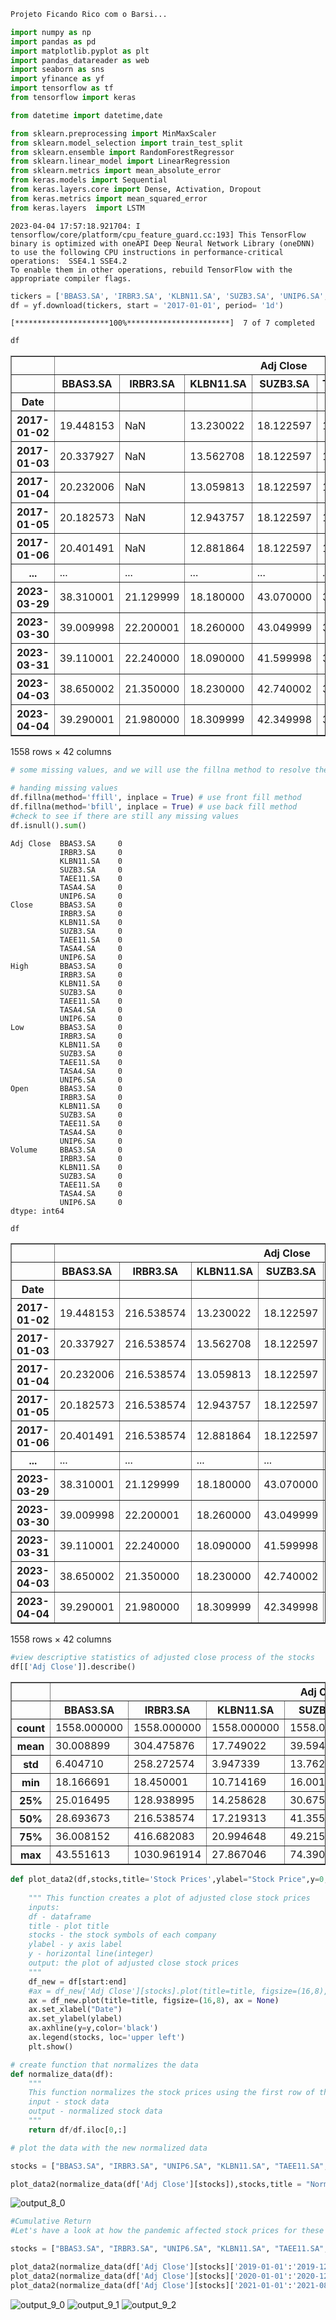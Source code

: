 ```python
Projeto Ficando Rico com o Barsi...

```

```python
import numpy as np
import pandas as pd
import matplotlib.pyplot as plt
import pandas_datareader as web
import seaborn as sns
import yfinance as yf
import tensorflow as tf
from tensorflow import keras

from datetime import datetime,date

from sklearn.preprocessing import MinMaxScaler
from sklearn.model_selection import train_test_split
from sklearn.ensemble import RandomForestRegressor
from sklearn.linear_model import LinearRegression
from sklearn.metrics import mean_absolute_error
from keras.models import Sequential
from keras.layers.core import Dense, Activation, Dropout
from keras.metrics import mean_squared_error
from keras.layers  import LSTM
```

    2023-04-04 17:57:18.921704: I tensorflow/core/platform/cpu_feature_guard.cc:193] This TensorFlow binary is optimized with oneAPI Deep Neural Network Library (oneDNN) to use the following CPU instructions in performance-critical operations:  SSE4.1 SSE4.2
    To enable them in other operations, rebuild TensorFlow with the appropriate compiler flags.



```python
tickers = ['BBAS3.SA', 'IRBR3.SA', 'KLBN11.SA', 'SUZB3.SA', 'UNIP6.SA', 'TASA4.SA', 'TAEE11.SA']
df = yf.download(tickers, start = '2017-01-01', period= '1d')
```

    [*********************100%***********************]  7 of 7 completed



```python
df

```





<table border="1" class="dataframe">
  <thead>
    <tr>
      <th></th>
      <th colspan="7" halign="left">Adj Close</th>
      <th colspan="3" halign="left">Close</th>
      <th>...</th>
      <th colspan="3" halign="left">Open</th>
      <th colspan="7" halign="left">Volume</th>
    </tr>
    <tr>
      <th></th>
      <th>BBAS3.SA</th>
      <th>IRBR3.SA</th>
      <th>KLBN11.SA</th>
      <th>SUZB3.SA</th>
      <th>TAEE11.SA</th>
      <th>TASA4.SA</th>
      <th>UNIP6.SA</th>
      <th>BBAS3.SA</th>
      <th>IRBR3.SA</th>
      <th>KLBN11.SA</th>
      <th>...</th>
      <th>TAEE11.SA</th>
      <th>TASA4.SA</th>
      <th>UNIP6.SA</th>
      <th>BBAS3.SA</th>
      <th>IRBR3.SA</th>
      <th>KLBN11.SA</th>
      <th>SUZB3.SA</th>
      <th>TAEE11.SA</th>
      <th>TASA4.SA</th>
      <th>UNIP6.SA</th>
    </tr>
    <tr>
      <th>Date</th>
      <th></th>
      <th></th>
      <th></th>
      <th></th>
      <th></th>
      <th></th>
      <th></th>
      <th></th>
      <th></th>
      <th></th>
      <th></th>
      <th></th>
      <th></th>
      <th></th>
      <th></th>
      <th></th>
      <th></th>
      <th></th>
      <th></th>
      <th></th>
      <th></th>
    </tr>
  </thead>
  <tbody>
    <tr>
      <th>2017-01-02</th>
      <td>19.448153</td>
      <td>NaN</td>
      <td>13.230022</td>
      <td>18.122597</td>
      <td>11.511273</td>
      <td>1.716108</td>
      <td>1.991450</td>
      <td>27.540001</td>
      <td>NaN</td>
      <td>17.100000</td>
      <td>...</td>
      <td>20.709999</td>
      <td>1.750000</td>
      <td>4.885713</td>
      <td>1968200</td>
      <td>NaN</td>
      <td>841000.0</td>
      <td>0</td>
      <td>572300.0</td>
      <td>15200</td>
      <td>2660</td>
    </tr>
    <tr>
      <th>2017-01-03</th>
      <td>20.337927</td>
      <td>NaN</td>
      <td>13.562708</td>
      <td>18.122597</td>
      <td>11.532791</td>
      <td>1.744241</td>
      <td>1.968125</td>
      <td>28.799999</td>
      <td>NaN</td>
      <td>17.530001</td>
      <td>...</td>
      <td>21.430000</td>
      <td>1.860000</td>
      <td>4.835713</td>
      <td>7578900</td>
      <td>NaN</td>
      <td>2080700.0</td>
      <td>0</td>
      <td>1292700.0</td>
      <td>11500</td>
      <td>45360</td>
    </tr>
    <tr>
      <th>2017-01-04</th>
      <td>20.232006</td>
      <td>NaN</td>
      <td>13.059813</td>
      <td>18.122597</td>
      <td>11.430589</td>
      <td>1.631709</td>
      <td>1.988534</td>
      <td>28.650000</td>
      <td>NaN</td>
      <td>16.879999</td>
      <td>...</td>
      <td>21.410000</td>
      <td>1.810000</td>
      <td>4.885713</td>
      <td>4156300</td>
      <td>NaN</td>
      <td>1805000.0</td>
      <td>0</td>
      <td>1173400.0</td>
      <td>56900</td>
      <td>1400</td>
    </tr>
    <tr>
      <th>2017-01-05</th>
      <td>20.182573</td>
      <td>NaN</td>
      <td>12.943757</td>
      <td>18.122597</td>
      <td>11.484379</td>
      <td>1.687975</td>
      <td>1.997282</td>
      <td>28.580000</td>
      <td>NaN</td>
      <td>16.730000</td>
      <td>...</td>
      <td>21.209999</td>
      <td>1.780000</td>
      <td>4.885713</td>
      <td>5457100</td>
      <td>NaN</td>
      <td>1837400.0</td>
      <td>0</td>
      <td>1069600.0</td>
      <td>14900</td>
      <td>48860</td>
    </tr>
    <tr>
      <th>2017-01-06</th>
      <td>20.401491</td>
      <td>NaN</td>
      <td>12.881864</td>
      <td>18.122597</td>
      <td>11.387552</td>
      <td>1.641087</td>
      <td>1.976872</td>
      <td>28.889999</td>
      <td>NaN</td>
      <td>16.650000</td>
      <td>...</td>
      <td>21.260000</td>
      <td>1.780000</td>
      <td>4.807141</td>
      <td>3692400</td>
      <td>NaN</td>
      <td>1356700.0</td>
      <td>0</td>
      <td>574100.0</td>
      <td>1000</td>
      <td>1820</td>
    </tr>
    <tr>
      <th>...</th>
      <td>...</td>
      <td>...</td>
      <td>...</td>
      <td>...</td>
      <td>...</td>
      <td>...</td>
      <td>...</td>
      <td>...</td>
      <td>...</td>
      <td>...</td>
      <td>...</td>
      <td>...</td>
      <td>...</td>
      <td>...</td>
      <td>...</td>
      <td>...</td>
      <td>...</td>
      <td>...</td>
      <td>...</td>
      <td>...</td>
      <td>...</td>
    </tr>
    <tr>
      <th>2023-03-29</th>
      <td>38.310001</td>
      <td>21.129999</td>
      <td>18.180000</td>
      <td>43.070000</td>
      <td>34.919998</td>
      <td>15.500000</td>
      <td>71.639999</td>
      <td>38.310001</td>
      <td>21.129999</td>
      <td>18.180000</td>
      <td>...</td>
      <td>35.230000</td>
      <td>15.450000</td>
      <td>73.660004</td>
      <td>7197800</td>
      <td>1063200.0</td>
      <td>5026000.0</td>
      <td>3955700</td>
      <td>2225500.0</td>
      <td>589300</td>
      <td>230100</td>
    </tr>
    <tr>
      <th>2023-03-30</th>
      <td>39.009998</td>
      <td>22.200001</td>
      <td>18.260000</td>
      <td>43.049999</td>
      <td>34.849998</td>
      <td>16.379999</td>
      <td>71.089996</td>
      <td>39.009998</td>
      <td>22.200001</td>
      <td>18.260000</td>
      <td>...</td>
      <td>35.090000</td>
      <td>15.600000</td>
      <td>71.660004</td>
      <td>13147600</td>
      <td>1717500.0</td>
      <td>5087700.0</td>
      <td>5943600</td>
      <td>2522900.0</td>
      <td>806500</td>
      <td>254100</td>
    </tr>
    <tr>
      <th>2023-03-31</th>
      <td>39.110001</td>
      <td>22.240000</td>
      <td>18.090000</td>
      <td>41.599998</td>
      <td>34.830002</td>
      <td>16.180000</td>
      <td>70.050003</td>
      <td>39.110001</td>
      <td>22.240000</td>
      <td>18.090000</td>
      <td>...</td>
      <td>34.980000</td>
      <td>16.389999</td>
      <td>71.559998</td>
      <td>8450100</td>
      <td>1633100.0</td>
      <td>6252600.0</td>
      <td>14261800</td>
      <td>2057300.0</td>
      <td>1065700</td>
      <td>406100</td>
    </tr>
    <tr>
      <th>2023-04-03</th>
      <td>38.650002</td>
      <td>21.350000</td>
      <td>18.230000</td>
      <td>42.740002</td>
      <td>34.650002</td>
      <td>16.389999</td>
      <td>69.250000</td>
      <td>38.650002</td>
      <td>21.350000</td>
      <td>18.230000</td>
      <td>...</td>
      <td>34.849998</td>
      <td>16.150000</td>
      <td>70.730003</td>
      <td>8960300</td>
      <td>1382600.0</td>
      <td>4081800.0</td>
      <td>6884200</td>
      <td>2448600.0</td>
      <td>642800</td>
      <td>221700</td>
    </tr>
    <tr>
      <th>2023-04-04</th>
      <td>39.290001</td>
      <td>21.980000</td>
      <td>18.309999</td>
      <td>42.349998</td>
      <td>35.180000</td>
      <td>16.270000</td>
      <td>69.970001</td>
      <td>39.290001</td>
      <td>21.980000</td>
      <td>18.309999</td>
      <td>...</td>
      <td>35.000000</td>
      <td>16.440001</td>
      <td>69.650002</td>
      <td>8219000</td>
      <td>1602300.0</td>
      <td>5157000.0</td>
      <td>4730300</td>
      <td>3813500.0</td>
      <td>514700</td>
      <td>200300</td>
    </tr>
  </tbody>
</table>
<p>1558 rows × 42 columns</p>
</div>




```python
# some missing values, and we will use the fillna method to resolve the missing values.

# handing missing values
df.fillna(method='ffill', inplace = True) # use front fill method
df.fillna(method='bfill', inplace = True) # use back fill method
#check to see if there are still any missing values
df.isnull().sum()
```




    Adj Close  BBAS3.SA     0
               IRBR3.SA     0
               KLBN11.SA    0
               SUZB3.SA     0
               TAEE11.SA    0
               TASA4.SA     0
               UNIP6.SA     0
    Close      BBAS3.SA     0
               IRBR3.SA     0
               KLBN11.SA    0
               SUZB3.SA     0
               TAEE11.SA    0
               TASA4.SA     0
               UNIP6.SA     0
    High       BBAS3.SA     0
               IRBR3.SA     0
               KLBN11.SA    0
               SUZB3.SA     0
               TAEE11.SA    0
               TASA4.SA     0
               UNIP6.SA     0
    Low        BBAS3.SA     0
               IRBR3.SA     0
               KLBN11.SA    0
               SUZB3.SA     0
               TAEE11.SA    0
               TASA4.SA     0
               UNIP6.SA     0
    Open       BBAS3.SA     0
               IRBR3.SA     0
               KLBN11.SA    0
               SUZB3.SA     0
               TAEE11.SA    0
               TASA4.SA     0
               UNIP6.SA     0
    Volume     BBAS3.SA     0
               IRBR3.SA     0
               KLBN11.SA    0
               SUZB3.SA     0
               TAEE11.SA    0
               TASA4.SA     0
               UNIP6.SA     0
    dtype: int64




```python
df

```



<table border="1" class="dataframe">
  <thead>
    <tr>
      <th></th>
      <th colspan="7" halign="left">Adj Close</th>
      <th colspan="3" halign="left">Close</th>
      <th>...</th>
      <th colspan="3" halign="left">Open</th>
      <th colspan="7" halign="left">Volume</th>
    </tr>
    <tr>
      <th></th>
      <th>BBAS3.SA</th>
      <th>IRBR3.SA</th>
      <th>KLBN11.SA</th>
      <th>SUZB3.SA</th>
      <th>TAEE11.SA</th>
      <th>TASA4.SA</th>
      <th>UNIP6.SA</th>
      <th>BBAS3.SA</th>
      <th>IRBR3.SA</th>
      <th>KLBN11.SA</th>
      <th>...</th>
      <th>TAEE11.SA</th>
      <th>TASA4.SA</th>
      <th>UNIP6.SA</th>
      <th>BBAS3.SA</th>
      <th>IRBR3.SA</th>
      <th>KLBN11.SA</th>
      <th>SUZB3.SA</th>
      <th>TAEE11.SA</th>
      <th>TASA4.SA</th>
      <th>UNIP6.SA</th>
    </tr>
    <tr>
      <th>Date</th>
      <th></th>
      <th></th>
      <th></th>
      <th></th>
      <th></th>
      <th></th>
      <th></th>
      <th></th>
      <th></th>
      <th></th>
      <th></th>
      <th></th>
      <th></th>
      <th></th>
      <th></th>
      <th></th>
      <th></th>
      <th></th>
      <th></th>
      <th></th>
      <th></th>
    </tr>
  </thead>
  <tbody>
    <tr>
      <th>2017-01-02</th>
      <td>19.448153</td>
      <td>216.538574</td>
      <td>13.230022</td>
      <td>18.122597</td>
      <td>11.511273</td>
      <td>1.716108</td>
      <td>1.991450</td>
      <td>27.540001</td>
      <td>224.583786</td>
      <td>17.100000</td>
      <td>...</td>
      <td>20.709999</td>
      <td>1.750000</td>
      <td>4.885713</td>
      <td>1968200</td>
      <td>1448107.0</td>
      <td>841000.0</td>
      <td>0</td>
      <td>572300.0</td>
      <td>15200</td>
      <td>2660</td>
    </tr>
    <tr>
      <th>2017-01-03</th>
      <td>20.337927</td>
      <td>216.538574</td>
      <td>13.562708</td>
      <td>18.122597</td>
      <td>11.532791</td>
      <td>1.744241</td>
      <td>1.968125</td>
      <td>28.799999</td>
      <td>224.583786</td>
      <td>17.530001</td>
      <td>...</td>
      <td>21.430000</td>
      <td>1.860000</td>
      <td>4.835713</td>
      <td>7578900</td>
      <td>1448107.0</td>
      <td>2080700.0</td>
      <td>0</td>
      <td>1292700.0</td>
      <td>11500</td>
      <td>45360</td>
    </tr>
    <tr>
      <th>2017-01-04</th>
      <td>20.232006</td>
      <td>216.538574</td>
      <td>13.059813</td>
      <td>18.122597</td>
      <td>11.430589</td>
      <td>1.631709</td>
      <td>1.988534</td>
      <td>28.650000</td>
      <td>224.583786</td>
      <td>16.879999</td>
      <td>...</td>
      <td>21.410000</td>
      <td>1.810000</td>
      <td>4.885713</td>
      <td>4156300</td>
      <td>1448107.0</td>
      <td>1805000.0</td>
      <td>0</td>
      <td>1173400.0</td>
      <td>56900</td>
      <td>1400</td>
    </tr>
    <tr>
      <th>2017-01-05</th>
      <td>20.182573</td>
      <td>216.538574</td>
      <td>12.943757</td>
      <td>18.122597</td>
      <td>11.484379</td>
      <td>1.687975</td>
      <td>1.997282</td>
      <td>28.580000</td>
      <td>224.583786</td>
      <td>16.730000</td>
      <td>...</td>
      <td>21.209999</td>
      <td>1.780000</td>
      <td>4.885713</td>
      <td>5457100</td>
      <td>1448107.0</td>
      <td>1837400.0</td>
      <td>0</td>
      <td>1069600.0</td>
      <td>14900</td>
      <td>48860</td>
    </tr>
    <tr>
      <th>2017-01-06</th>
      <td>20.401491</td>
      <td>216.538574</td>
      <td>12.881864</td>
      <td>18.122597</td>
      <td>11.387552</td>
      <td>1.641087</td>
      <td>1.976872</td>
      <td>28.889999</td>
      <td>224.583786</td>
      <td>16.650000</td>
      <td>...</td>
      <td>21.260000</td>
      <td>1.780000</td>
      <td>4.807141</td>
      <td>3692400</td>
      <td>1448107.0</td>
      <td>1356700.0</td>
      <td>0</td>
      <td>574100.0</td>
      <td>1000</td>
      <td>1820</td>
    </tr>
    <tr>
      <th>...</th>
      <td>...</td>
      <td>...</td>
      <td>...</td>
      <td>...</td>
      <td>...</td>
      <td>...</td>
      <td>...</td>
      <td>...</td>
      <td>...</td>
      <td>...</td>
      <td>...</td>
      <td>...</td>
      <td>...</td>
      <td>...</td>
      <td>...</td>
      <td>...</td>
      <td>...</td>
      <td>...</td>
      <td>...</td>
      <td>...</td>
      <td>...</td>
    </tr>
    <tr>
      <th>2023-03-29</th>
      <td>38.310001</td>
      <td>21.129999</td>
      <td>18.180000</td>
      <td>43.070000</td>
      <td>34.919998</td>
      <td>15.500000</td>
      <td>71.639999</td>
      <td>38.310001</td>
      <td>21.129999</td>
      <td>18.180000</td>
      <td>...</td>
      <td>35.230000</td>
      <td>15.450000</td>
      <td>73.660004</td>
      <td>7197800</td>
      <td>1063200.0</td>
      <td>5026000.0</td>
      <td>3955700</td>
      <td>2225500.0</td>
      <td>589300</td>
      <td>230100</td>
    </tr>
    <tr>
      <th>2023-03-30</th>
      <td>39.009998</td>
      <td>22.200001</td>
      <td>18.260000</td>
      <td>43.049999</td>
      <td>34.849998</td>
      <td>16.379999</td>
      <td>71.089996</td>
      <td>39.009998</td>
      <td>22.200001</td>
      <td>18.260000</td>
      <td>...</td>
      <td>35.090000</td>
      <td>15.600000</td>
      <td>71.660004</td>
      <td>13147600</td>
      <td>1717500.0</td>
      <td>5087700.0</td>
      <td>5943600</td>
      <td>2522900.0</td>
      <td>806500</td>
      <td>254100</td>
    </tr>
    <tr>
      <th>2023-03-31</th>
      <td>39.110001</td>
      <td>22.240000</td>
      <td>18.090000</td>
      <td>41.599998</td>
      <td>34.830002</td>
      <td>16.180000</td>
      <td>70.050003</td>
      <td>39.110001</td>
      <td>22.240000</td>
      <td>18.090000</td>
      <td>...</td>
      <td>34.980000</td>
      <td>16.389999</td>
      <td>71.559998</td>
      <td>8450100</td>
      <td>1633100.0</td>
      <td>6252600.0</td>
      <td>14261800</td>
      <td>2057300.0</td>
      <td>1065700</td>
      <td>406100</td>
    </tr>
    <tr>
      <th>2023-04-03</th>
      <td>38.650002</td>
      <td>21.350000</td>
      <td>18.230000</td>
      <td>42.740002</td>
      <td>34.650002</td>
      <td>16.389999</td>
      <td>69.250000</td>
      <td>38.650002</td>
      <td>21.350000</td>
      <td>18.230000</td>
      <td>...</td>
      <td>34.849998</td>
      <td>16.150000</td>
      <td>70.730003</td>
      <td>8960300</td>
      <td>1382600.0</td>
      <td>4081800.0</td>
      <td>6884200</td>
      <td>2448600.0</td>
      <td>642800</td>
      <td>221700</td>
    </tr>
    <tr>
      <th>2023-04-04</th>
      <td>39.290001</td>
      <td>21.980000</td>
      <td>18.309999</td>
      <td>42.349998</td>
      <td>35.180000</td>
      <td>16.270000</td>
      <td>69.970001</td>
      <td>39.290001</td>
      <td>21.980000</td>
      <td>18.309999</td>
      <td>...</td>
      <td>35.000000</td>
      <td>16.440001</td>
      <td>69.650002</td>
      <td>8219000</td>
      <td>1602300.0</td>
      <td>5157000.0</td>
      <td>4730300</td>
      <td>3813500.0</td>
      <td>514700</td>
      <td>200300</td>
    </tr>
  </tbody>
</table>
<p>1558 rows × 42 columns</p>
</div>




```python
#view descriptive statistics of adjusted close process of the stocks
df[['Adj Close']].describe()
```





<table border="1" class="dataframe">
  <thead>
    <tr>
      <th></th>
      <th colspan="7" halign="left">Adj Close</th>
    </tr>
    <tr>
      <th></th>
      <th>BBAS3.SA</th>
      <th>IRBR3.SA</th>
      <th>KLBN11.SA</th>
      <th>SUZB3.SA</th>
      <th>TAEE11.SA</th>
      <th>TASA4.SA</th>
      <th>UNIP6.SA</th>
    </tr>
  </thead>
  <tbody>
    <tr>
      <th>count</th>
      <td>1558.000000</td>
      <td>1558.000000</td>
      <td>1558.000000</td>
      <td>1558.000000</td>
      <td>1558.000000</td>
      <td>1558.000000</td>
      <td>1558.000000</td>
    </tr>
    <tr>
      <th>mean</th>
      <td>30.008899</td>
      <td>304.475876</td>
      <td>17.749022</td>
      <td>39.594539</td>
      <td>22.668617</td>
      <td>9.369296</td>
      <td>36.254399</td>
    </tr>
    <tr>
      <th>std</th>
      <td>6.404710</td>
      <td>258.272574</td>
      <td>3.947339</td>
      <td>13.762798</td>
      <td>9.435561</td>
      <td>8.002896</td>
      <td>30.104588</td>
    </tr>
    <tr>
      <th>min</th>
      <td>18.166691</td>
      <td>18.450001</td>
      <td>10.714169</td>
      <td>16.001627</td>
      <td>11.183148</td>
      <td>1.584821</td>
      <td>1.965209</td>
    </tr>
    <tr>
      <th>25%</th>
      <td>25.016495</td>
      <td>128.938995</td>
      <td>14.258628</td>
      <td>30.675386</td>
      <td>12.891089</td>
      <td>2.363165</td>
      <td>16.065682</td>
    </tr>
    <tr>
      <th>50%</th>
      <td>28.693673</td>
      <td>216.538574</td>
      <td>17.219313</td>
      <td>41.355589</td>
      <td>20.502331</td>
      <td>5.087368</td>
      <td>21.225048</td>
    </tr>
    <tr>
      <th>75%</th>
      <td>36.008152</td>
      <td>416.682083</td>
      <td>20.994648</td>
      <td>49.215112</td>
      <td>32.224201</td>
      <td>16.962500</td>
      <td>66.940727</td>
    </tr>
    <tr>
      <th>max</th>
      <td>43.551613</td>
      <td>1030.961914</td>
      <td>27.867046</td>
      <td>74.390312</td>
      <td>40.624340</td>
      <td>26.970087</td>
      <td>109.632782</td>
    </tr>
  </tbody>
</table>
</div>




```python
def plot_data2(df,stocks,title='Stock Prices',ylabel="Stock Price",y=0, start='2001-01-17', end ='2023-03-01'):
    
    """ This function creates a plot of adjusted close stock prices
    inputs:
    df - dataframe
    title - plot title
    stocks - the stock symbols of each company
    ylabel - y axis label
    y - horizontal line(integer)
    output: the plot of adjusted close stock prices
    """
    df_new = df[start:end]
    #ax = df_new['Adj Close'][stocks].plot(title=title, figsize=(16,8), ax = None)
    ax = df_new.plot(title=title, figsize=(16,8), ax = None)
    ax.set_xlabel("Date")
    ax.set_ylabel(ylabel)
    ax.axhline(y=y,color='black')
    ax.legend(stocks, loc='upper left')
    plt.show()
```


```python
# create function that normalizes the data
def normalize_data(df):
    """ 
    This function normalizes the stock prices using the first row of the dataframe
    input - stock data
    output - normalized stock data
    """
    return df/df.iloc[0,:]    
```


```python
# plot the data with the new normalized data

stocks = ["BBAS3.SA", "IRBR3.SA", "UNIP6.SA", "KLBN11.SA", "TAEE11.SA", "TASA4.SA", "SUZB3.SA"]

plot_data2(normalize_data(df['Adj Close'][stocks]),stocks,title = "Normalized Stock Prices", ylabel = 'Cummulative return',y=1)
```

![output_8_0](https://user-images.githubusercontent.com/118861107/229951280-43decbb0-574f-4ab4-82be-c9de03633c6b.png)
    

    



```python
#Cumulative Return
#Let's have a look at how the pandemic affected stock prices for these companies.

stocks = ["BBAS3.SA", "IRBR3.SA", "UNIP6.SA", "KLBN11.SA", "TAEE11.SA", "TASA4.SA", "SUZB3.SA"]

plot_data2(normalize_data(df['Adj Close'][stocks]['2019-01-01':'2019-12-31']), stocks,title = '2019', ylabel = 'Cummulative return',y=1, start='2019-01-01', end = '2019-12-31') #2019
plot_data2(normalize_data(df['Adj Close'][stocks]['2020-01-01':'2020-12-31']), stocks,title = '2020', ylabel = 'Cummulative return',y=1, start='2020-01-01', end = '2020-12-31') #2020
plot_data2(normalize_data(df['Adj Close'][stocks]['2021-01-01':'2021-08-17']), stocks,title = '2021', ylabel = 'Cummulative return',y=1, start='2021-01-01', end = '2021-08-17') #2021
```
    

![output_9_0](https://user-images.githubusercontent.com/118861107/229951283-d07a12ce-548c-41c4-be33-232ef883f4a5.png)
![output_9_1](https://user-images.githubusercontent.com/118861107/229951284-0e725f69-ad32-40c2-a136-d39910f8a803.png)
![output_9_2](https://user-images.githubusercontent.com/118861107/229951286-0398614a-fb53-4f04-bcc5-a9374dd3fd50.png)
```python




